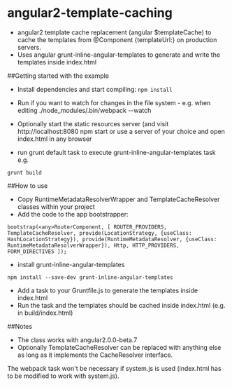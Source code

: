 # angular2-template-caching
* angular2 template cache replacement (angular $templateCache) to cache the templates from @Component {templateUrl:} on production servers.
* Uses angular grunt-inline-angular-templates to generate and write the templates inside index.html



##Getting started with the example

* Install dependencies and start compiling:
`
npm install
`

* Run if you want to watch for changes in the file system - e.g. when editing
./node_modules/.bin/webpack --watch

* Optionally start the static resources server (and visit http://localhost:8080
     npm start
or use a server of your choice and open index.html in any browser

* run grunt default task to execute grunt-inline-angular-templates task e.g.

`grunt build`


##How to use
* Copy RuntimeMetadataResolverWrapper and TemplateCacheResolver classes within your project
* Add the code to the app bootstrapper:

`
bootstrap(<any>RouterComponent, [
    ROUTER_PROVIDERS,
    TemplateCacheResolver,
    provide(LocationStrategy, {useClass: HashLocationStrategy}),
    provide(RuntimeMetadataResolver, {useClass: RuntimeMetadataResolverWrapper}),
    Http,
    HTTP_PROVIDERS,
    FORM_DIRECTIVES
]);
`
* install grunt-inline-angular-templates 

`
npm install --save-dev grunt-inline-angular-templates
`

* Add a task to your Gruntfile.js to generate the templates inside index.html
* Run the task and the templates should be cached inside index.html (e.g. in build/index.html)

##Notes
* The class works with angular2.0.0-beta.7
* Optionally TemplateCacheResolver can be replaced with anything else as long as it implements the CacheResolver interface.

The webpack task won't be necessary if system.js is used (index.html has to be modified to work with system.js).